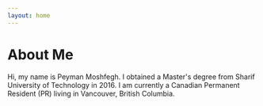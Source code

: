 ```yaml
---
layout: home
---
```


# About Me

Hi, my name is Peyman Moshfegh.
I obtained a Master's degree from Sharif University of Technology in 2016.
I am currently a Canadian Permanent Resident (PR) living in Vancouver, British Columbia.
